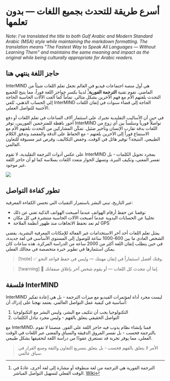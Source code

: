 # أسرع طريقة للتحدث بجميع اللغات — بدون تعلمها

_Note: I've translated the title to both Gulf Arabic and Modern Standard Arabic (MSA) style while maintaining the markdown formatting. The translation means "The Fastest Way to Speak All Languages — Without Learning Them" and maintains the same meaning and impact as the original while being culturally appropriate for Arabic readers._

## حاجز اللغة ينتهي هنا

InterMIND هي أول منصة اجتماعات فيديو في العالم تجعل تعلم اللغات شيئاً من الماضي. تقوم تقنية **الترجمة الفورية**[^1] لدينا بكسر حواجز اللغة فوراً، مما يتيح للجميع التحدث بلغتهم الأم مع فهم الآخرين بشكل مثالي. تماماً كما ألغت الآلات الحاسبة الحاجة إلى الحساب الذهني، تُلغي InterMIND الحاجة إلى قضاء سنوات في إتقان اللغات الأجنبية للتواصل العملي.

في حين أن الأساليب التقليدية تجبرك على استثمار آلاف الساعات في تعلم اللغات أو دفع أجور باهظة للمترجمين الفوريين، توفر InterMIND تواصلاً فورياً وسلساً بين أي زوج من اللغات بدقة تقارب الإنسان وتأخير ضئيل. تمكّن المشاركين من التحدث بلغتهم الأم مع الاستماع فوراً إلى الآخرين بلغتهم - مع الحفاظ على الدقة والمقصد وتدفق الكلام الطبيعي. النتيجة؟ توفير هائل في الوقت، وخفض التكاليف، وفرص غير مسبوقة للتعاون العالمي.

على عكس أدوات الترجمة التقليدية، لا تقوم InterMIND بمجرد تحويل الكلمات - بل تفسر المعنى، وتكيف النبرة، وتسهل الحوار متعدد اللغات بسلاسة كما لو أن حاجز اللغة غير موجود.

[^1]: الترجمة الفورية هي الترجمة من لغة منطوقة أو مشارة إلى لغة أخرى، عادةً في الوقت الفعلي لتسهيل التواصل المباشر. [Wiki](https://en.wikipedia.org/wiki/Language_interpretation)

![](/1d.png)

## تطور كفاءة التواصل

عبر التاريخ، تبنى البشر باستمرار التقنيات التي تحسن الكفاءة المعرفية:

- توقفنا عن حفظ أرقام الهواتف عندما أصبحت الهواتف الذكية تغني عن ذلك
- تخلينا عن الحسابات اليدوية عندما أصبحت الآلات الحاسبة منتشرة في كل مكان
- لم نعد نحفظ الاتجاهات منذ ظهور أنظمة الملاحة GPS

يمثل تعلم اللغات أحد آخر الاستخدامات غير الفعالة للإمكانات المعرفية البشرية. يقضي الشخص العادي ما بين 600-1000 ساعة للوصول إلى المستوى الأساسي في لغة جديدة، في حين يتطلب إتقان اللغة أكثر من 2000 ساعة من الدراسة المركزة. هذه ساعات كان يمكن استثمارها في تطوير خبرة متخصصة في مجالك الفعلي.

> [!note] ✅ وقتك أفضل استثماراً في إتقان مهنتك — وليس في حفظ قواعد النحو.

> [!warning] 🛑 إما أن تتحدث كل اللغات — أو يقوم شخص آخر بإغلاق صفقاتك.

## فلسفة InterMIND

InterMIND ليست مجرد أداة لمؤتمرات الفيديو مع ميزات الترجمة - بل هي إعادة تفكير أساسية في كيفية عمل التواصل العالمي. يعتمد نهجنا على إدراك أن:

1. التكنولوجيا يجب أن تتكيف مع البشر، وليس البشر مع التكنولوجيا
2. التواصل الحقيقي يتعلق بالفهم - وليس مجرد تبادل الكلمات

مع InterMIND، قمنا بإنشاء نظام يذوب فيه حاجز اللغة على الفور. منصتنا لا تقوم بالترجمة فحسب - بل تفسر الفروق الدقيقة والسياق والمعنى عبر اللغات في الوقت الفعلي، مما يوفر تجربة قد تستغرق عقودًا من دراسة اللغة لتحقيقها بشكل طبيعي.

> الأمر لا يتعلق بالفهم فحسب - بل يتعلق بتسريع التعاون والثقة وصنع القرار في سياق عالمي.

